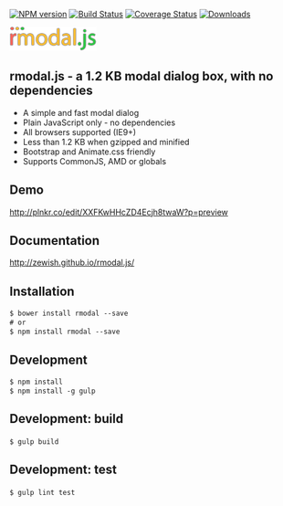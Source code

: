 [![NPM version](https://img.shields.io/npm/v/rmodal.svg?style=flat-square)](https://www.npmjs.com/package/rmodal)
[![Build Status](https://travis-ci.org/zewish/rmodal.js.svg?branch=master)](https://travis-ci.org/zewish/rmodal.js)
[![Coverage Status](https://coveralls.io/repos/zewish/rmodal.js/badge.svg?branch=master&service=github)](https://coveralls.io/github/zewish/rmodal.js?branch=master)
[![Downloads](https://img.shields.io/npm/dm/rmodal.svg?style=flat-square)](https://www.npmjs.com/package/rmodal)


![rmodal.js logo](logo.png)


rmodal.js - a 1.2 KB modal dialog box, with no dependencies
-----------------------------------------------------------

- A simple and fast modal dialog
- Plain JavaScript only - no dependencies
- All browsers supported (IE9+)
- Less than 1.2 KB when gzipped and minified
- Bootstrap and Animate.css friendly
- Supports CommonJS, AMD or globals


Demo
----
http://plnkr.co/edit/XXFKwHHcZD4Ecjh8twaW?p=preview


Documentation
-------------
http://zewish.github.io/rmodal.js/


Installation
------------
```
$ bower install rmodal --save
# or
$ npm install rmodal --save
```


Development
-----------
```
$ npm install
$ npm install -g gulp
```

Development: build
------------------
`$ gulp build`


Development: test
-----------------
`$ gulp lint test`
